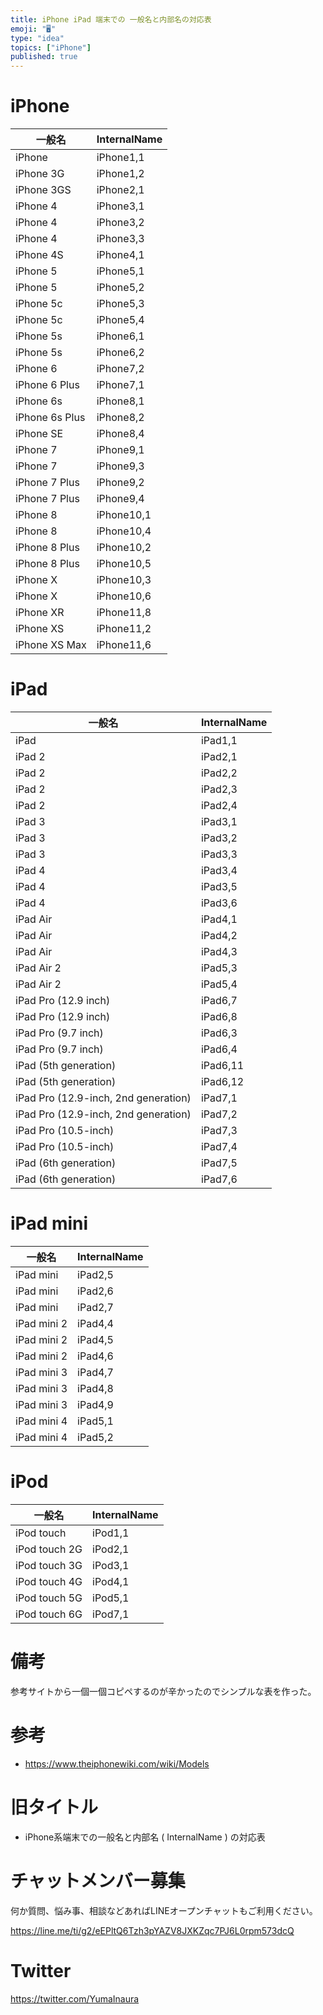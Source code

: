 ```yaml
---
title: iPhone iPad 端末での 一般名と内部名の対応表
emoji: "🖥"
type: "idea"
topics: ["iPhone"]
published: true
---
```


# iPhone

|一般名|InternalName|
|---|---|
|iPhone|iPhone1,1|
|iPhone 3G|iPhone1,2|
|iPhone 3GS|iPhone2,1|
|iPhone 4|iPhone3,1|
|iPhone 4|iPhone3,2|
|iPhone 4|iPhone3,3|
|iPhone 4S|iPhone4,1|
|iPhone 5|iPhone5,1|
|iPhone 5|iPhone5,2|
|iPhone 5c|iPhone5,3|
|iPhone 5c|iPhone5,4|
|iPhone 5s|iPhone6,1|
|iPhone 5s|iPhone6,2|
|iPhone 6|iPhone7,2|
|iPhone 6 Plus|iPhone7,1|
|iPhone 6s|iPhone8,1|
|iPhone 6s Plus|iPhone8,2|
|iPhone SE|iPhone8,4|
|iPhone 7|iPhone9,1|
|iPhone 7|iPhone9,3|
|iPhone 7 Plus|iPhone9,2|
|iPhone 7 Plus|iPhone9,4|
|iPhone 8|iPhone10,1|
|iPhone 8|iPhone10,4|
|iPhone 8 Plus|iPhone10,2|
|iPhone 8 Plus|iPhone10,5|
|iPhone X|iPhone10,3|
|iPhone X|iPhone10,6|
|iPhone XR|iPhone11,8|
|iPhone XS|iPhone11,2|
|iPhone XS Max|iPhone11,6|



# iPad

|一般名|InternalName|
|---|---|
|iPad|iPad1,1|
|iPad 2|iPad2,1|
|iPad 2|iPad2,2|
|iPad 2|iPad2,3|
|iPad 2|iPad2,4|
|iPad 3|iPad3,1|
|iPad 3|iPad3,2|
|iPad 3|iPad3,3|
|iPad 4|iPad3,4|
|iPad 4|iPad3,5|
|iPad 4|iPad3,6|
|iPad Air|iPad4,1|
|iPad Air|iPad4,2|
|iPad Air|iPad4,3|
|iPad Air 2|iPad5,3|
|iPad Air 2|iPad5,4|
|iPad Pro (12.9 inch)|iPad6,7|
|iPad Pro (12.9 inch)|iPad6,8|
|iPad Pro (9.7 inch)|iPad6,3|
|iPad Pro (9.7 inch)|iPad6,4|
|iPad (5th generation)|iPad6,11|
|iPad (5th generation)|iPad6,12|
|iPad Pro (12.9-inch, 2nd generation)|iPad7,1|
|iPad Pro (12.9-inch, 2nd generation)|iPad7,2|
|iPad Pro (10.5-inch)|iPad7,3|
|iPad Pro (10.5-inch)|iPad7,4|
|iPad (6th generation)|iPad7,5|
|iPad (6th generation)|iPad7,6|

# iPad mini

|一般名|InternalName|
|---|---|
|iPad mini|iPad2,5|
|iPad mini|iPad2,6|
|iPad mini|iPad2,7|
|iPad mini 2|iPad4,4|
|iPad mini 2|iPad4,5|
|iPad mini 2|iPad4,6|
|iPad mini 3|iPad4,7|
|iPad mini 3|iPad4,8|
|iPad mini 3|iPad4,9|
|iPad mini 4|iPad5,1|
|iPad mini 4|iPad5,2|

# iPod

|一般名|InternalName|
|---|---|
|iPod touch|iPod1,1|
|iPod touch 2G|iPod2,1|
|iPod touch 3G|iPod3,1|
|iPod touch 4G|iPod4,1|
|iPod touch 5G|iPod5,1|
|iPod touch 6G|iPod7,1|

# 備考

参考サイトから一個一個コピペするのが辛かったのでシンプルな表を作った。

# 参考

- https://www.theiphonewiki.com/wiki/Models


# 旧タイトル

- iPhone系端末での一般名と内部名 ( InternalName ) の対応表









<!-- Update From Qiita API -->

# チャットメンバー募集


何か質問、悩み事、相談などあればLINEオープンチャットもご利用ください。

https://line.me/ti/g2/eEPltQ6Tzh3pYAZV8JXKZqc7PJ6L0rpm573dcQ





# Twitter


https://twitter.com/YumaInaura


<!-- Update From Qiita API -->



